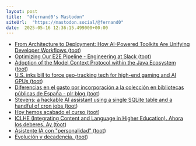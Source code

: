 ```yaml
---
layout: post
title:  "@fernand0's Mastodon"
siteUrl:  "https://mastodon.social/@fernand0"
date:  2025-05-16 12:36:15.499000+00:00
---
```

*  [From Architecture to Deployment: How AI-Powered Toolkits Are Unifying Developer Workflows ](https://www.infoq.com/news/2025/05/ai-toolkit-unify-workflows) ([toot](https://mastodon.social/@fernand0/114517539252434215))
*  [Optimizing Our E2E Pipeline - Engineering at Slack ](https://slack.engineering/speedup-e2e-testing) ([toot](https://mastodon.social/@fernand0/114517178548223017))
*  [Adoption of the Model Context Protocol within the Java Ecosystem ](https://www.infoq.com/news/2025/05/mcp-within-java-ecosystem) ([toot](https://mastodon.social/@fernand0/114517071959249575))
*  [U.S. inks bill to force geo-tracking tech for high-end gaming and AI GPUs ](https://www.tomshardware.com/pc-components/gpus/u-s-inks-bill-to-force-geo-tracking-tech-for-gpus-and-servers-high-end-gaming-gpus-also-subject-to-trackin) ([toot](https://mastodon.social/@fernand0/114516730009073922))
*  [Diferencias en el gasto por incorporación a la colección en bibliotecas públicas de España - plr blog ](https://pedrolr.es/blog/diferencias-en-el-gasto-por-incorporacion-a-la-coleccion-en-bibliotecas-publicas-de-espana) ([toot](https://mastodon.social/@fernand0/114516609385184869))
*  [Stevens: a hackable AI assistant using a single SQLite table and a handful of cron jobs ](https://www.geoffreylitt.com/2025/04/12/how-i-made-a-useful-ai-assistant-with-one-sqlite-table-and-a-handful-of-cron-job) ([toot](https://mastodon.social/@fernand0/114514885981049876))
*  [Hoy hemos acabado el curso ](https://mastodon.social/@fernand0/114513009585631398) ([toot](https://mastodon.social/@fernand0/114513009585631398))
*  [ICLHE (Integrating Content and Language in Higher Education). Ahora los deberes. Ay ](https://mastodon.social/@fernand0/114513003858280981) ([toot](https://mastodon.social/@fernand0/114513003858280981))
*  [Asistente IA con "personalidad" ](https://www.juanjonavarro.com/2025/04/21/asistente-ia-con-personalida) ([toot](https://mastodon.social/@fernand0/114512956336837738))
*  [Evolución y decadencia. ](https://avecesunafoto.wordpress.com/2025/05/14/evolucion-y-decadencia) ([toot](https://mastodon.social/@fernand0/114512888999845775))
